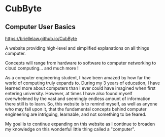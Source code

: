 # CubByte

## Computer User Basics
https://briellelaw.github.io/CubByte

A website providing high-level and simplified explanations on all things computer.

Concepts will range from hardware to software to computer networking to cloud computing... and much more !

As a computer engineering student, I have been amazed by how far the world of computing truly expands to. During my 3 years of education,
I have learned more about computers than I ever could have imagined when first entering university.
However, at times I have also found myself overwhelmed by the vast and seemingly endless amount of information there still is to learn.
So, this website is to remind myself, as well as anyone who may fall upon it, that the fundamental concepts behind computer engineering
are intriguing, learnable, and not something to be feared. 

My goal is to continue expanding on this website as I continue to broaden my knowledge on this wonderful little thing called a "computer".

